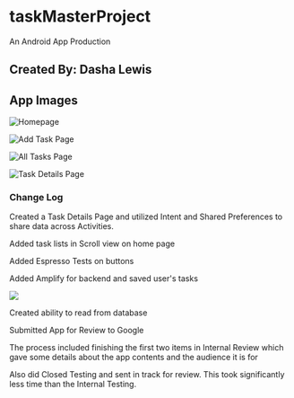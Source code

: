 # taskMasterProject

An Android App Production

## Created By: Dasha Lewis

## App Images

![Homepage](screenshots/homepage31.png)

![Add Task Page](screenshots/addTaskPage.png)

![All Tasks Page](screenshots/allTasksPage.png)

![Task Details Page](screenshots/taskDetailsPage31.png)

### Change Log

Created a Task Details Page and utilized Intent and Shared Preferences to share data across Activities.

Added task lists in Scroll view on home page

Added Espresso Tests on buttons

Added Amplify for backend and saved user's tasks

![](screenshots/appStoreOpenTestingTrackDetails.png)

Created ability to read from database

Submitted App for Review to Google

The process included finishing the first two items in Internal Review which gave some details about the app contents and the audience it is for

Also did Closed Testing and sent in track for review. This took significantly less time than the Internal Testing.

